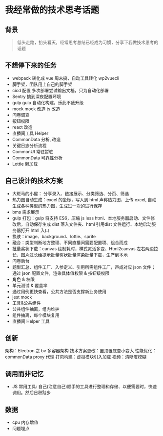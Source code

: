 # 我经常做的技术思考话题

## 背景
> 低头走路，抬头看天，经常思考总结已经成为习惯，分享下我做技术思考的话题

## 不想停下来的任务 
- webpack 转化成 vue 周末搞，自动工具转化 wp2vuecli
- 脚手架，团队用上自己的脚手架
- cicd 配置 多次部署尝试输出文档，只为自动化部署
- Sentry 搞到深夜配置环境
- gulp gulp 自动化构建，乐此不疲升级
- mock mock 改造 ts 改造
- 问卷调查
- 按钮权限
- react 改造
- 直播间工具 Helper
- CommonData 分析, 改造
- 关键日志分析流程
- CommonUI 常驻暂驻
- CommonData 可靠性分析
- Lottie 懒加载

## 自己设计的技术方案 
- 大斑马的小屋： 分享录入、链接展示、分类筛选、分页、筛选
- 热力图自动生成：excel 的坐标，写入到 html 声称热力图、上传 excel, 自动生成各种类型的热力图，生成过一次的进行保存
- bms 需求展示
- gulp 打包：gulp 将支持 ES6，压缩 js less html、本地服务器启动、文件修改后，自动保存生成 dist 落入文件夹、html 引用dist 文件运行、本地启动服务器打开 html 入口
- 换肤：image、background、lottie、sprite
- 融合：类型判断地方整理、不同直播间需要配置项、组合而成
- 批量奖状下载：canvas 绘制耗时，样式灵活多变、Html2canvas 左右两边拉长、图片过长给提示批量奖状批量渲染批量下载，生产到本地
- 问卷后台
- 题型汇总、组件工厂、入参定义、引用所需组件工厂，声成对应 json 文件；通过 json 配置文件，渲染具体值权限 & 按钮级权限
- 角色 & 权限
- 单元测试 & 覆盖率
- 通过用例更快查看，公共方法是否支撑新业务使用
- jest mock
- 工具&公共组件
- 公共组件抽离，组内维护
- 组件抽离，每个模块复用
- 直播间 Helper 工具

## 创新
架构：Electron 之 bv 多容器架构
技术方案更改：置顶置底变小变大
性能优化：commonData proxy 代理
打包构建：虚拟模块引入加载
视频：清晰度模糊


## 调用而非记忆
- JS 常用工具: 自己(注意自己)顺手的工具进行整理和存储、以便需要时，快速调用。然后日积跬步

## 数据
- cpu 内存增值
- 问题埋点